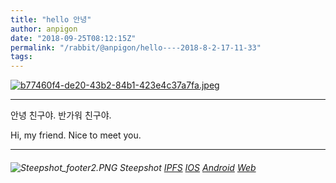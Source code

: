 ```yaml
---
title: "hello 안녕"
author: anpigon
date: "2018-09-25T08:12:15Z"
permalink: "/rabbit/@anpigon/hello----2018-8-2-17-11-33"
tags:
---
```

[![b77460f4-de20-43b2-84b1-423e4c37a7fa.jpeg](http://steepshot.org/api/v1/image/b77460f4-de20-43b2-84b1-423e4c37a7fa.jpeg)](https://alpha.steepshot.io/post/@anpigon/hello----2018-8-2-17-11-33)

-   --  -   - ---  -- - -  -- - -   -----   --  -  - ----  -    -   - --

안녕 친구야. 반가워 친구야. 

Hi, my friend. Nice to meet you.

-- -   -    -  ---- -  -  --   -----   - - --  - - --  --- -   -  --   -

###### ![Steepshot_footer2.PNG](https://steemitimages.com/DQmd4wyZvtAUifJDLZD9vaqek17S1cUhN3PyEbFMMMgLW8o/Steepshot_footer2.PNG) Steepshot  [IPFS](http://steepshot.org/ipfs/QmeiAZApBa7wJK8AjRXzvKzFxdppF22bqPCSa38BsmqUD5) [IOS](https://itunes.apple.com/app/steepshot/id1288494457?mt=8) [Android](https://play.google.com/store/apps/details?id=com.droid.steepshot) [Web](https://alpha.steepshot.io/post/@anpigon/hello----2018-8-2-17-11-33)